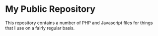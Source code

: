 My Public Repository
====================

This repository contains a number of PHP and Javascript files for things that I use on a fairly regular basis.
